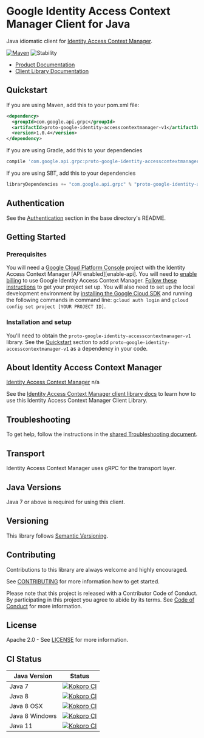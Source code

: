 # Google Identity Access Context Manager Client for Java

Java idiomatic client for [Identity Access Context Manager][product-docs].

[![Maven][maven-version-image]][maven-version-link]
![Stability][stability-image]

- [Product Documentation][product-docs]
- [Client Library Documentation][javadocs]

## Quickstart


If you are using Maven, add this to your pom.xml file:

```xml
<dependency>
  <groupId>com.google.api.grpc</groupId>
  <artifactId>proto-google-identity-accesscontextmanager-v1</artifactId>
  <version>1.0.4</version>
</dependency>
```

If you are using Gradle, add this to your dependencies
```Groovy
compile 'com.google.api.grpc:proto-google-identity-accesscontextmanager-v1:1.0.4'
```
If you are using SBT, add this to your dependencies
```Scala
libraryDependencies += "com.google.api.grpc" % "proto-google-identity-accesscontextmanager-v1" % "1.0.4"
```

## Authentication

See the [Authentication][authentication] section in the base directory's README.

## Getting Started

### Prerequisites

You will need a [Google Cloud Platform Console][developer-console] project with the Identity Access Context Manager [API enabled][enable-api].
You will need to [enable billing][enable-billing] to use Google Identity Access Context Manager.
[Follow these instructions][create-project] to get your project set up. You will also need to set up the local development environment by
[installing the Google Cloud SDK][cloud-sdk] and running the following commands in command line:
`gcloud auth login` and `gcloud config set project [YOUR PROJECT ID]`.

### Installation and setup

You'll need to obtain the `proto-google-identity-accesscontextmanager-v1` library.  See the [Quickstart](#quickstart) section
to add `proto-google-identity-accesscontextmanager-v1` as a dependency in your code.

## About Identity Access Context Manager


[Identity Access Context Manager][product-docs] n/a

See the [Identity Access Context Manager client library docs][javadocs] to learn how to
use this Identity Access Context Manager Client Library.






## Troubleshooting

To get help, follow the instructions in the [shared Troubleshooting document][troubleshooting].

## Transport

Identity Access Context Manager uses gRPC for the transport layer.

## Java Versions

Java 7 or above is required for using this client.

## Versioning


This library follows [Semantic Versioning](http://semver.org/).


## Contributing


Contributions to this library are always welcome and highly encouraged.

See [CONTRIBUTING][contributing] for more information how to get started.

Please note that this project is released with a Contributor Code of Conduct. By participating in
this project you agree to abide by its terms. See [Code of Conduct][code-of-conduct] for more
information.

## License

Apache 2.0 - See [LICENSE][license] for more information.

## CI Status

Java Version | Status
------------ | ------
Java 7 | [![Kokoro CI][kokoro-badge-image-1]][kokoro-badge-link-1]
Java 8 | [![Kokoro CI][kokoro-badge-image-2]][kokoro-badge-link-2]
Java 8 OSX | [![Kokoro CI][kokoro-badge-image-3]][kokoro-badge-link-3]
Java 8 Windows | [![Kokoro CI][kokoro-badge-image-4]][kokoro-badge-link-4]
Java 11 | [![Kokoro CI][kokoro-badge-image-5]][kokoro-badge-link-5]

[product-docs]: n/a
[javadocs]: https://googleapis.dev/java/proto-google-identity-accesscontextmanager-v1/latest/index.html
[kokoro-badge-image-1]: http://storage.googleapis.com/cloud-devrel-public/java/badges/java-accesscontextmanager/java7.svg
[kokoro-badge-link-1]: http://storage.googleapis.com/cloud-devrel-public/java/badges/java-accesscontextmanager/java7.html
[kokoro-badge-image-2]: http://storage.googleapis.com/cloud-devrel-public/java/badges/java-accesscontextmanager/java8.svg
[kokoro-badge-link-2]: http://storage.googleapis.com/cloud-devrel-public/java/badges/java-accesscontextmanager/java8.html
[kokoro-badge-image-3]: http://storage.googleapis.com/cloud-devrel-public/java/badges/java-accesscontextmanager/java8-osx.svg
[kokoro-badge-link-3]: http://storage.googleapis.com/cloud-devrel-public/java/badges/java-accesscontextmanager/java8-osx.html
[kokoro-badge-image-4]: http://storage.googleapis.com/cloud-devrel-public/java/badges/java-accesscontextmanager/java8-win.svg
[kokoro-badge-link-4]: http://storage.googleapis.com/cloud-devrel-public/java/badges/java-accesscontextmanager/java8-win.html
[kokoro-badge-image-5]: http://storage.googleapis.com/cloud-devrel-public/java/badges/java-accesscontextmanager/java11.svg
[kokoro-badge-link-5]: http://storage.googleapis.com/cloud-devrel-public/java/badges/java-accesscontextmanager/java11.html
[stability-image]: https://img.shields.io/badge/stability-ga-green
[maven-version-image]: https://img.shields.io/maven-central/v/com.google.api.grpc/proto-google-identity-accesscontextmanager-v1.svg
[maven-version-link]: https://search.maven.org/search?q=g:com.google.api.grpc%20AND%20a:proto-google-identity-accesscontextmanager-v1&core=gav
[authentication]: https://github.com/googleapis/google-cloud-java#authentication
[developer-console]: https://console.developers.google.com/
[create-project]: https://cloud.google.com/resource-manager/docs/creating-managing-projects
[cloud-sdk]: https://cloud.google.com/sdk/
[troubleshooting]: https://github.com/googleapis/google-cloud-common/blob/main/troubleshooting/readme.md#troubleshooting
[contributing]: https://github.com/googleapis/java-accesscontextmanager/blob/main/CONTRIBUTING.md
[code-of-conduct]: https://github.com/googleapis/java-accesscontextmanager/blob/main/CODE_OF_CONDUCT.md#contributor-code-of-conduct
[license]: https://github.com/googleapis/java-accesscontextmanager/blob/main/LICENSE
[enable-billing]: https://cloud.google.com/apis/docs/getting-started#enabling_billing

[libraries-bom]: https://github.com/GoogleCloudPlatform/cloud-opensource-java/wiki/The-Google-Cloud-Platform-Libraries-BOM
[shell_img]: https://gstatic.com/cloudssh/images/open-btn.png

